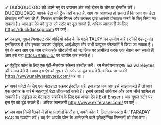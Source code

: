 


✔ DUCKDUCKGO को अपने नए वेब ब्राउजर और सर्च इंजन के तौर पर इंस्टॉल करें। DUCKDUCKGO आपके डेटा को ट्रैक नहीं करता है, आप यह आश्वस्त हो सकते हैं कि आप एक डेटा प्रोफाइल नहीं बना रहे हैं, जिसका उपयोग निगम और सरकार द्वारा आपको प्रोफाइल करने के लिए किया जा सकता है। आप इस ऐप को गूगल प्ले स्टोर पर ढूंढ सकते हैं. अधिक जानकारी के लिए https://duckduckgo.com पर जाएं।

✔ स्काइप, गूगल हैंगआउट और ऑडियो कॉल के के बदले TALKY का उपयोग करें। टॉकी एंड-टू-एंड एनक्रिप्टेड है और इसका उपयोग एंड्रॉइड, आईओएस और सभी कंप्यूटर प्लेटफॉर्म में किया जा सकता है। ऐप के साथ आप एक नाम दर्ज करके और लोगों को नए लिंक पर आमंत्रित करके एक सेशन बना सकते हैं! आप इसे यहां https://talky.io/ पर उपयोग कर सकते हैं।

✔ एंड्रॉइड फोन के लिए एक एंटी-मैलवेयर स्कैनर इंस्टॉल करें। हम मैलवेयरबाइट्स/ malwarebytes की सलाह देते हैं। आप इस ऐप को गूगल प्ले स्टोर पर ढूंढ सकते हैं. अधिक जानकारी https://www.malwarebytes.com/ पर पाएं। 

✔ अपने फोटो के लिए एक मेटाडाटा स्क्रबर इंस्टॉल करें. इस तरह जब आप इसे साझा करते हैं तो आप एक तस्वीर के बारे में महत्वपूर्ण डेटा लीक नहीं करते हैं। इसमें आपकी लोकेशन और अन्य चीज़ें शामिल हो सकती हैं। एंड्रॉइड पर मेटाडाटा स्क्रबिंग के लिए एक अच्छा ऐप है Exif Eraser। आप गूगल स्टोर पर इस ऐप को ढूंढ सकते हैं। अधिक जानकारी  http://www.exiferaser.com/  पर पाएं।

✔ जब आप निजी बैठकों में हों या प्रदर्शनों के दौरान, अपने फोन के लिए एक फारदा बैग/ FARADAY BAG का उपयोग करें। यह बैग आपके फोन के आने जाने वाले इलेक्ट्रॉनिक सिग्नलों को रोक देगा।